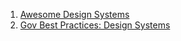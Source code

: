 1. [Awesome Design Systems](https://github.com/alexpate/awesome-design-systems)
2. [Gov Best Practices: Design Systems](https://github.com/government/best-practices/blob/master/docs/design-systems.md)
